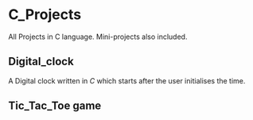 # C_Projects

All Projects in C language.
Mini-projects also included.

## Digital_clock

A Digital clock written in *C* which starts after the user initialises the time.

## Tic_Tac_Toe game
